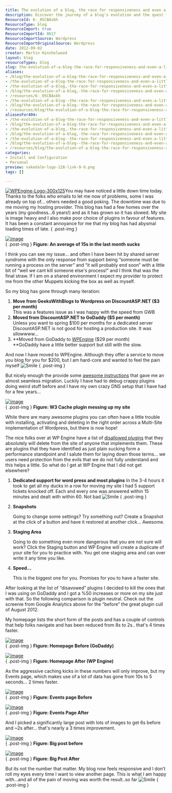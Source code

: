 ```yaml
---
title: The evolution of a blog, the race for responsiveness and even a little support from WP Engine
description: Discover the journey of a blog's evolution and the quest for speed with WP Engine. Learn how to enhance performance and responsiveness effectively!
ResourceId: 6-_05CBAsbh
ResourceType: blog
ResourceImport: true
ResourceImportId: 8617
ResourceImportSource: Wordpress
ResourceImportOriginalSource: Wordpress
date: 2012-09-02
creator: Martin Hinshelwood
layout: blog
resourceTypes: blog
slug: the-evolution-of-a-blog-the-race-for-responsiveness-and-even-a-little-support-from-wp-engine
aliases:
- /blog/the-evolution-of-a-blog-the-race-for-responsiveness-and-even-a-little-support-from-wp-engine
- /the-evolution-of-a-blog-the-race-for-responsiveness-and-even-a-little-support-from-wp-engine
- /the-evolution-of-a-blog,-the-race-for-responsiveness-and-even-a-little-support-from-wp-engine
- /blog/the-evolution-of-a-blog,-the-race-for-responsiveness-and-even-a-little-support-from-wp-engine
- /resources/6-_05CBAsbh
- /the-evolution-of-a-blog--the-race-for-responsiveness-and-even-a-little-support-from-wp-engine
- /blog/the-evolution-of-a-blog--the-race-for-responsiveness-and-even-a-little-support-from-wp-engine
- /resources/blog/the-evolution-of-a-blog-the-race-for-responsiveness-and-even-a-little-support-from-wp-engine
aliasesFor404:
- /the-evolution-of-a-blog-the-race-for-responsiveness-and-even-a-little-support-from-wp-engine
- /blog/the-evolution-of-a-blog-the-race-for-responsiveness-and-even-a-little-support-from-wp-engine
- /the-evolution-of-a-blog,-the-race-for-responsiveness-and-even-a-little-support-from-wp-engine
- /blog/the-evolution-of-a-blog,-the-race-for-responsiveness-and-even-a-little-support-from-wp-engine
- /the-evolution-of-a-blog--the-race-for-responsiveness-and-even-a-little-support-from-wp-engine
- /blog/the-evolution-of-a-blog--the-race-for-responsiveness-and-even-a-little-support-from-wp-engine
- /resources/blog/the-evolution-of-a-blog-the-race-for-responsiveness-and-even-a-little-support-from-wp-engine
categories:
- Install and Configuration
- Personal
preview: nakedalm-logo-128-link-9-9.png
tags: []

---
```

[![WPEngine-Logo-300x125](images/WPEngine-Logo-300x125_thumb-11-11.jpg "WPEngine-Logo-300x125")](http://www.shareasale.com/r.cfm?b=394686&u=687520&m=41388&urllink=&afftrack=)You may have noticed a little down time today. Thanks to the folks who emails to let me now of problems, some I was already on top of… others needed a good poking. The downtime was due to me moving my hosting provider. This blog has had a few homes over the years (my goodness…6 years!) and as it has grown so it has slowed. My site is image heavy and I also make poor choice of plugins in favour of features. It has been a constant annoyance for me that my blog has had abysmal loading times of late.
{ .post-img }

[![image](images/image_thumb-1-1.png "image")](http://blog.hinshelwood.com/files/2012/09/image.png)  
{ .post-img }
**Figure: An average of 15s in the last month sucks**

I think you can see my issue… and often I have been hit by shared server syndrome with the only response from support being “someone must be running a process on the server” and “it will probably end soon” with a little bit of “well we cant kill someone else's process!” and I think that was the final straw. If I am on a shared environment I expect my provider to protect me from the other Muppets kicking the box as well as myself.

So my blog has gone through many iteration:

1. **Move from GeeksWithBlogs to Wordpress on DiscountASP.NET ($3 per month)**  
   This was a features issue as I was happy with the speed from GWB
2. **Moved from DiscountASP.NET to GoDaddy ($5 per month)**  
   Unless you want to spring $100 per months for a dedicated server DiscountASP.NET is not good for hosting a production site. It was sllowwww…
3. **Moved from GoDaddy to [WPEngine](http://wpengine.com/?SSAID=687520) ($29 per month)  
   **GoDaddy have a little better support but still with the slow.

And now I have moved to WPEngine. Although they offer a service to move you blog for you for $200, but I am hard-core and wanted to feel the pain myself ![Smile](images/wlEmoticon-smile-10-10.png)
{ .post-img }

But nicely enough the provide some [awesome instructions](http://support.wpengine.com/migration-process/?SSAID=687520) that gave me an almost seamless migration. Luckily I have had to debug crappy plugins doing weird stuff before and I have my own crazy DNS setup that I have had for a few years…

[![image](images/image_thumb1-2-2.png "image")](http://blog.hinshelwood.com/files/2012/09/image1.png)  
{ .post-img }
**Figure: W3 Cache plugin messing up my site**

While there are many awesome plugins you can often have a little trouble with installing, activating and deleting in the right order across a Multi-Site implementation of Wordpress, but there is now hope!

The nice folks over at WP Engine have a list of [disallowed plugins](http://support.wpengine.com/disallowed-plugins/?SSAID=687520) that they absolutely will delete from the site of anyone that implements them. These are plugins that they have identified as just plain sucking form a performance standpoint and I salute them for laying down those terms… we users need protection from the evils that we do not fully understand and this helps a little. So what do I get at WP Engine that I did not get elsewhere?

1.  **Dedicated support for word press and most plugins**
    In the 3-4 hours it took to get all my ducks in a row for moving my site I had 5 support tickets knocked off. Each and every one was answered within 15 minutes and dealt with within 60. Not bad ![Smile](images/wlEmoticon-smile-10-10.png)
    { .post-img }
2.  **Snapshots**

    Going to change some settings? Try something out? Create a Snapshot at the click of a button and have it restored at another click… Awesome.

3.  **Staging Area**

    Going to do something even more dangerous that you are not sure will work? Click the Staging button and WP Engine will create a duplicate of your site for you to practice with. You get one staging area and can over write it any time you like.

4.  **Speed…**

    This is the biggest one for you. Promises for you to have a faster site.

After looking at the list of “disavowed” plugins I decided to kill the ones that I was using on GoDaddy and I got a %50 increases or more on my site just with that. So the following comparison is plugin neutral. Check out the screenie from Google Analytics above for the “before” the great plugin cull of August 2012.

My homepage lists the short form of the posts and has a couple of controls that help folks navigate and has been reduced from 8s to 2s.. that's 4 times faster.

[![image](images/image_thumb2-3-3.png "image")](http://blog.hinshelwood.com/files/2012/09/image2.png)  
{ .post-img }
**Figure: Homepage Before (GoDaddy)**

[![image](images/image_thumb3-4-4.png "image")](http://blog.hinshelwood.com/files/2012/09/image3.png)  
{ .post-img }
**Figure: Homepage After (WP Engine)**

As the aggressive caching kicks in these numbers will only improve, but my Events page, which makes use of a lot of data has gone from 10s to 5 seconds… 2 times faster.

[![image](images/image_thumb4-5-5.png "image")](http://blog.hinshelwood.com/files/2012/09/image4.png)  
{ .post-img }
**Figure: Events page Before**

[![image](images/image_thumb5-6-6.png "image")](http://blog.hinshelwood.com/files/2012/09/image5.png)  
{ .post-img }
**Figure: Events Page After**

And I picked a significantly large post with lots of images to get 6s before and ~2s after… that's nearly a 3 times improvement.

[![image](images/image_thumb6-7-7.png "image")](http://blog.hinshelwood.com/files/2012/09/image6.png)  
{ .post-img }
**Figure: Big post before**

[![image](images/image_thumb7-8-8.png "image")](http://blog.hinshelwood.com/files/2012/09/image7.png)  
{ .post-img }
**Figure: Big Post After**

But its not the number that matter. My blog now feels responsive and I don’t roll my eyes every time I want to view another page. This is what I am happy with…and all of the pain of moving was worth the result..so far ![Smile](images/wlEmoticon-smile-10-10.png)
{ .post-img }
